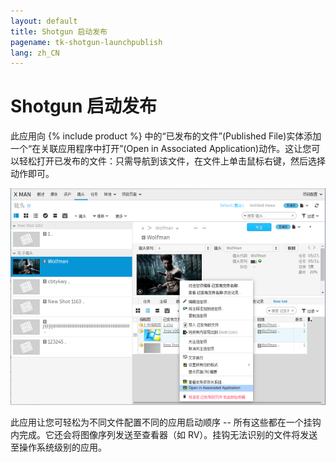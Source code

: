```yaml
---
layout: default
title: Shotgun 启动发布
pagename: tk-shotgun-launchpublish
lang: zh_CN
---
```


# Shotgun 启动发布

此应用向 {% include product %} 中的“已发布的文件”(Published File)实体添加一个“在关联应用程序中打开”(Open in Associated Application)动作。这让您可以轻松打开已发布的文件：只需导航到该文件，在文件上单击鼠标右键，然后选择动作即可。

![工作 FS](../images/apps/shotgun-launchpublish-open_assoc.png)

此应用让您可轻松为不同文件配置不同的应用启动顺序 -- 所有这些都在一个挂钩内完成。它还会将图像序列发送至查看器（如 RV）。挂钩无法识别的文件将发送至操作系统级别的应用。